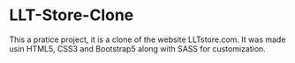 # LLT-Store-Clone
This a pratice project, it is a clone of the website LLTstore.com. It was made usin HTML5, CSS3 and Bootstrap5 along with SASS for customization.
